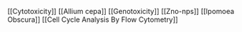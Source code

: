 [[Cytotoxicity]]
[[Allium cepa]]
[[Genotoxicity]]
[[Zno-nps]]
[[Ipomoea Obscura]]
[[Cell Cycle Analysis By Flow Cytometry]]

